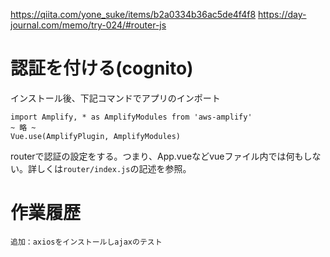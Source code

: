 https://qiita.com/yone_suke/items/b2a0334b36ac5de4f4f8
https://day-journal.com/memo/try-024/#router-js

# 認証を付ける(cognito)

インストール後、下記コマンドでアプリのインポート

```
import Amplify, * as AmplifyModules from 'aws-amplify'
~ 略 ~
Vue.use(AmplifyPlugin, AmplifyModules)
```

routerで認証の設定をする。つまり、App.vueなどvueファイル内では何もしない。詳しくは`router/index.js`の記述を参照。

# 作業履歴

```
追加：axiosをインストールしajaxのテスト
```